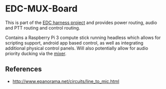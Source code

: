 # EDC-MUX-Board

This is part of the [EDC harness
project](https://github.com/sww1235/edc-harness) and provides power routing,
audio and PTT routing and control routing.

Contains a Raspberry Pi 3 compute stick running headless which allows for
scripting support, android app based control, as well as integrating additional
physical control panels. Will also potentially allow for audio priority ducking
via the [mixer](https://github.com/sww1235/portable-line-mixer).

## References

-   <http://www.epanorama.net/circuits/line_to_mic.html>
